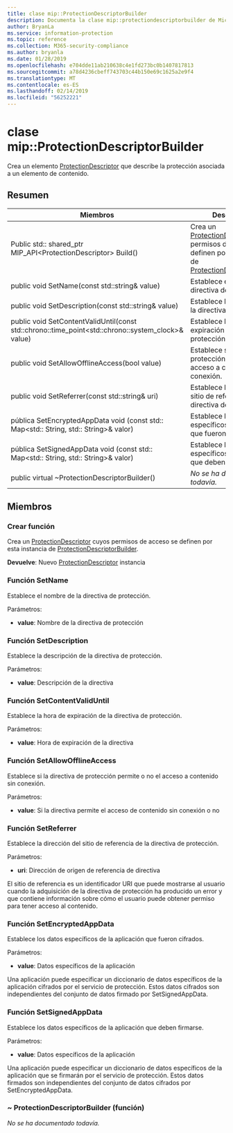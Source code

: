 ```yaml
---
title: clase mip::ProtectionDescriptorBuilder
description: Documenta la clase mip::protectiondescriptorbuilder de Microsoft Information Protection (MIP) SDK.
author: BryanLa
ms.service: information-protection
ms.topic: reference
ms.collection: M365-security-compliance
ms.author: bryanla
ms.date: 01/28/2019
ms.openlocfilehash: e704dde11ab210638c4e1fd273bc0b1407817813
ms.sourcegitcommit: a78d4236cbeff743703c44b150e69c1625a2e9f4
ms.translationtype: MT
ms.contentlocale: es-ES
ms.lasthandoff: 02/14/2019
ms.locfileid: "56252221"
---
```

# <a name="class-mipprotectiondescriptorbuilder"></a>clase mip::ProtectionDescriptorBuilder 
Crea un elemento [ProtectionDescriptor](class_mip_protectiondescriptor.md) que describe la protección asociada a un elemento de contenido.
  
## <a name="summary"></a>Resumen
 Miembros                        | Descripciones                                
--------------------------------|---------------------------------------------
Public std:: shared_ptr MIP_API\<ProtectionDescriptor\> Build()  |  Crea un [ProtectionDescriptor](class_mip_protectiondescriptor.md) cuyos permisos de acceso se definen por esta instancia de [ProtectionDescriptorBuilder](class_mip_protectiondescriptorbuilder.md).
public void SetName(const std::string& value)  |  Establece el nombre de la directiva de protección.
public void SetDescription(const std::string& value)  |  Establece la descripción de la directiva de protección.
public void SetContentValidUntil(const std::chrono::time_point\<std::chrono::system_clock\>& value)  |  Establece la hora de expiración de la directiva de protección.
public void SetAllowOfflineAccess(bool value)  |  Establece si la directiva de protección permite o no el acceso a contenido sin conexión.
public void SetReferrer(const std::string& uri)  |  Establece la dirección del sitio de referencia de la directiva de protección.
pública SetEncryptedAppData void (const std:: Map\<std:: String, std:: String\>& valor)  |  Establece los datos específicos de la aplicación que fueron cifrados.
pública SetSignedAppData void (const std:: Map\<std:: String, std:: String\>& valor)  |  Establece los datos específicos de la aplicación que deben firmarse.
public virtual ~ProtectionDescriptorBuilder()  | _No se ha documentado todavía._
  
## <a name="members"></a>Miembros
  
### <a name="build-function"></a>Crear función
Crea un [ProtectionDescriptor](class_mip_protectiondescriptor.md) cuyos permisos de acceso se definen por esta instancia de [ProtectionDescriptorBuilder](class_mip_protectiondescriptorbuilder.md).

  
**Devuelve**: Nuevo [ProtectionDescriptor](class_mip_protectiondescriptor.md) instancia
  
### <a name="setname-function"></a>Función SetName
Establece el nombre de la directiva de protección.

Parámetros:  
* **value**: Nombre de la directiva de protección


  
### <a name="setdescription-function"></a>Función SetDescription
Establece la descripción de la directiva de protección.

Parámetros:  
* **value**: Descripción de la directiva


  
### <a name="setcontentvaliduntil-function"></a>Función SetContentValidUntil
Establece la hora de expiración de la directiva de protección.

Parámetros:  
* **value**: Hora de expiración de la directiva


  
### <a name="setallowofflineaccess-function"></a>Función SetAllowOfflineAccess
Establece si la directiva de protección permite o no el acceso a contenido sin conexión.

Parámetros:  
* **value**: Si la directiva permite el acceso de contenido sin conexión o no


  
### <a name="setreferrer-function"></a>Función SetReferrer
Establece la dirección del sitio de referencia de la directiva de protección.

Parámetros:  
* **uri**: Dirección de origen de referencia de directiva


El sitio de referencia es un identificador URI que puede mostrarse al usuario cuando la adquisición de la directiva de protección ha producido un error y que contiene información sobre cómo el usuario puede obtener permiso para tener acceso al contenido.
  
### <a name="setencryptedappdata-function"></a>Función SetEncryptedAppData
Establece los datos específicos de la aplicación que fueron cifrados.

Parámetros:  
* **value**: Datos específicos de la aplicación


Una aplicación puede especificar un diccionario de datos específicos de la aplicación cifrados por el servicio de protección. Estos datos cifrados son independientes del conjunto de datos firmado por SetSignedAppData.
  
### <a name="setsignedappdata-function"></a>Función SetSignedAppData
Establece los datos específicos de la aplicación que deben firmarse.

Parámetros:  
* **value**: Datos específicos de la aplicación


Una aplicación puede especificar un diccionario de datos específicos de la aplicación que se firmarán por el servicio de protección. Estos datos firmados son independientes del conjunto de datos cifrados por SetEncryptedAppData.
  
### <a name="protectiondescriptorbuilder-function"></a>~ ProtectionDescriptorBuilder (función)
_No se ha documentado todavía._
